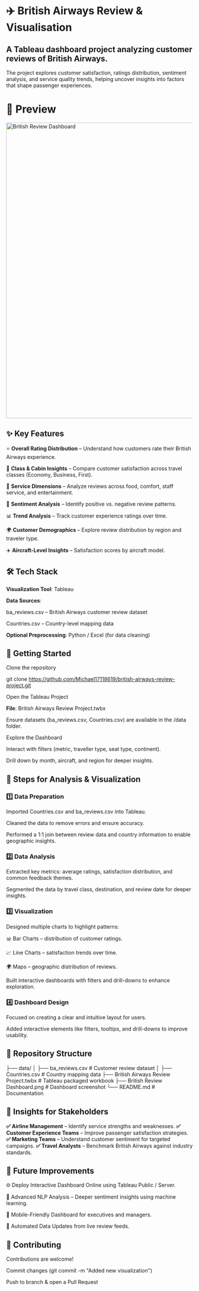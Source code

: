 # ✈️ British Airways Review & Visualisation



## A Tableau dashboard project analyzing customer reviews of British Airways.
The project explores customer satisfaction, ratings distribution, sentiment analysis, and service quality trends, helping uncover insights into factors that shape passenger experiences.

# 📸 Preview

<img width="1199" height="799" alt="British Review Dashboard" src="https://github.com/user-attachments/assets/34bac7f5-6886-4581-b92a-a1365f9c300d" />


## ✨ Key Features

⭐ **Overall Rating Distribution** – Understand how customers rate their British Airways experience.

🛫 **Class & Cabin Insights** – Compare customer satisfaction across travel classes (Economy, Business, First).

🧳 **Service Dimensions** – Analyze reviews across food, comfort, staff service, and entertainment.

💬 **Sentiment Analysis** – Identify positive vs. negative review patterns.

📊 **Trend Analysis** – Track customer experience ratings over time.

🌍 **Customer Demographics** – Explore review distribution by region and traveler type.

✈️ **Aircraft-Level Insights** – Satisfaction scores by aircraft model.


## 🛠 Tech Stack

**Visualization Tool**: Tableau

**Data Sources**:

ba_reviews.csv – British Airways customer review dataset

Countries.csv – Country-level mapping data

**Optional Preprocessing**: Python / Excel (for data cleaning)


## 🚀 Getting Started

Clone the repository

git clone https://github.com/Michael17118619/british-airways-review-project.git

Open the Tableau Project

**File**: British Airways Review Project.twbx

Ensure datasets (ba_reviews.csv, Countries.csv) are available in the /data folder.

Explore the Dashboard

Interact with filters (metric, traveller type, seat type, continent).

Drill down by month, aircraft, and region for deeper insights.


## 🔎 Steps for Analysis & Visualization

### 1️⃣ Data Preparation

Imported Countries.csv and ba_reviews.csv into Tableau.

Cleaned the data to remove errors and ensure accuracy.

Performed a 1:1 join between review data and country information to enable geographic insights.

### 2️⃣ Data Analysis

Extracted key metrics: average ratings, satisfaction distribution, and common feedback themes.

Segmented the data by travel class, destination, and review date for deeper insights.

### 3️⃣ Visualization

Designed multiple charts to highlight patterns:

📊 Bar Charts – distribution of customer ratings.

📈 Line Charts – satisfaction trends over time.

🌍 Maps – geographic distribution of reviews.

Built interactive dashboards with filters and drill-downs to enhance exploration.

### 4️⃣ Dashboard Design

Focused on creating a clear and intuitive layout for users.

Added interactive elements like filters, tooltips, and drill-downs to improve usability.


## 📂 Repository Structure

├── data/
│   ├── ba_reviews.csv         # Customer review dataset
│   ├── Countries.csv          # Country mapping data
├── British Airways Review Project.twbx   # Tableau packaged workbook
├── British Review Dashboard.png          # Dashboard screenshot
└── README.md                             # Documentation


## 📌 Insights for Stakeholders

**✅ Airline Management** – Identify service strengths and weaknesses.
**✅ Customer Experience Teams** – Improve passenger satisfaction strategies.
**✅ Marketing Teams** – Understand customer sentiment for targeted campaigns.
**✅ Travel Analysts** – Benchmark British Airways against industry standards.

## 🔮 Future Improvements

🌐 Deploy Interactive Dashboard Online using Tableau Public / Server.

🤖 Advanced NLP Analysis – Deeper sentiment insights using machine learning.

📲 Mobile-Friendly Dashboard for executives and managers.

📡 Automated Data Updates from live review feeds.

## 🤝 Contributing

Contributions are welcome!




Commit changes (git commit -m "Added new visualization")

Push to branch & open a Pull Request
